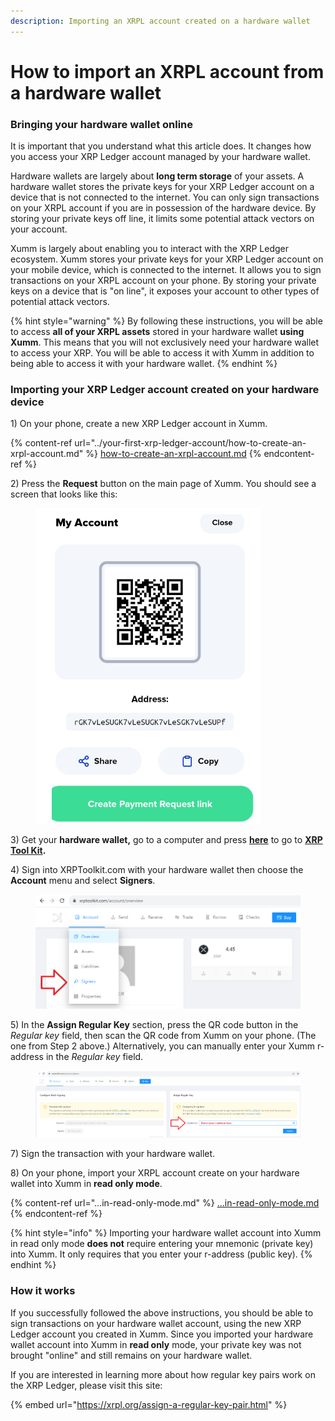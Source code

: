 ```yaml
---
description: Importing an XRPL account created on a hardware wallet
---
```


# How to import an XRPL account from a hardware wallet

### Bringing your hardware wallet online

It is important that you understand what this article does. It changes how you access your XRP Ledger account managed by your hardware wallet.

Hardware wallets are largely about **long term storage** of your assets. A hardware wallet stores the  private keys for your XRP Ledger account on a device that is not connected to the internet. You can only sign transactions on your XRPL account if you are in possession of the hardware device. By storing your private keys off line, it limits some potential attack vectors on your account.

Xumm is largely about enabling you to interact with the XRP Ledger ecosystem. Xumm stores your private keys for your XRP Ledger account on your mobile device, which is connected to the internet. It allows you to sign transactions on your XRPL account on your phone. By storing your private keys on a device that is "on line", it exposes your account to other types of potential attack vectors.&#x20;

{% hint style="warning" %}
By following these instructions, you will be able to access **all of your XRPL assets** stored in your hardware wallet **using Xumm**. This means that you will not exclusively need your hardware wallet to access your XRP. You will be able to access it with Xumm in addition to being able to access it with your hardware wallet.
{% endhint %}

### Importing your XRP Ledger account created on your hardware device



1\) On your phone, create a new XRP Ledger account in Xumm.&#x20;

{% content-ref url="../your-first-xrp-ledger-account/how-to-create-an-xrpl-account.md" %}
[how-to-create-an-xrpl-account.md](../your-first-xrp-ledger-account/how-to-create-an-xrpl-account.md)
{% endcontent-ref %}

2\) Press the **Request** button on the main page of Xumm. You should see a screen that looks like this:

<figure><img src="../../.gitbook/assets/image (26).png" alt=""><figcaption></figcaption></figure>

3\) Get your **hardware wallet,** go to a computer and press [**here**](https://www.xrptoolkit.com/) to go to [**XRP Tool Kit**](https://www.xrptoolkit.com/)**.**

4\) Sign into XRPToolkit.com with your hardware wallet then choose the **Account** menu and select **Signers**.

<figure><img src="../../.gitbook/assets/image (24).png" alt=""><figcaption></figcaption></figure>

5\) In the **Assign Regular Key** section, press the QR code button in the _Regular key_ field, then scan the QR code from Xumm on your phone. (The one from Step 2 above.) Alternatively, you can manually enter your Xumm r-address in the _Regular key_ field.

<figure><img src="../../.gitbook/assets/image (25).png" alt=""><figcaption></figcaption></figure>

7\) Sign the transaction with your hardware wallet.

8\) On your phone, import your XRPL account create on your hardware wallet into Xumm in **read only mode**.&#x20;

{% content-ref url="...in-read-only-mode.md" %}
[...in-read-only-mode.md](...in-read-only-mode.md)
{% endcontent-ref %}

{% hint style="info" %}
Importing your hardware wallet account into Xumm in read only mode **does not** require entering your mnemonic (private key) into Xumm. It only requires that you enter your r-address (public key).&#x20;
{% endhint %}

### How it works

If you successfully followed the above instructions, you should be able to sign transactions on your hardware wallet account, using the new XRP Ledger account you created in Xumm. Since you imported your hardware wallet account into Xumm in **read only** mode, your private key was not brought "online" and still remains on your hardware wallet.

If you are interested in learning more about how regular key pairs work on the XRP Ledger, please visit this site:

{% embed url="https://xrpl.org/assign-a-regular-key-pair.html" %}

&#x20;&#x20;
